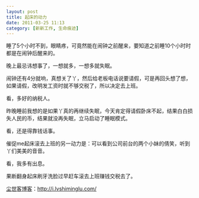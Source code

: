 ```yaml
---
layout: post
title: 起床的动力
date: 2011-03-25 11:13
category: [新新工作, 生命痕迹]
---
```

睡了5个小时不到，眼睛疼，可竟然能在闹钟之前醒来，要知道之前睡10个小时时都是在闹钟后醒来的。

晚上最忌讳想事了，一想就多，一想多就失眠。

闹钟还有4分就响，真想关了丫，然后给老板电话说要请假，可是再回头想了想，如果请假，改明发工资时就不够交税了，所以决定去上班。

看，多好的纳税人。

昨晚睡前我想的是如果丫真的再继续失眠，今天肯定得请假卧床不起，结果白白损失人民的币，结果就没再失眠，立马启动了睡眠模式。

看，还是得靠钱话事。

催促me起床滚去上班的另一动力是：可以看到公司前台的两个小妹的倩笑，听到丫们美美的音音。

看，我多有出息。

果断翻身起床刷牙洗脸过早赶车滚去上班赚钱交税去了。

<a href="http://i.lvshiminglu.com/">尘世客博客</a>：<a href="http://i.lvshiminglu.com/">http://i.lvshiminglu.com/</a>

